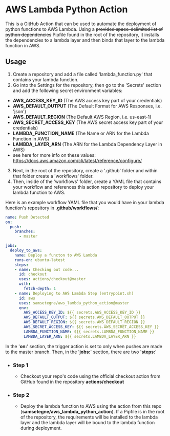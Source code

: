 # AWS Lambda Python Action

This is a GitHub Action that can be used to automate the deployment of python functions to AWS Lambda. Using a ~~provided space-delimited list of python dependencies~~ Pipfile found in the root of the repository, it installs the dependencies to a lambda layer and then binds that layer to the lambda function in AWS.

## Usage

1. Create a repository and add a file called 'lambda_function.py' that contains your lambda function.  
2. Go into the Settings for the repository, then go to the 'Secrets' section and add the following secret environment variables:
  * **AWS_ACCESS_KEY_ID** (The AWS access key part of your credentials)
  * **AWS_DEFAULT_OUTPUT** (The Default Format for AWS Responses, i.e. 'json')
  * **AWS_DEFAULT_REGION** (The Default AWS Region, i.e. us-east-1)
  * **AWS_SECRET_ACCESS_KEY** (The AWS secret access key part of your credentials)
  * **LAMBDA_FUNCTION_NAME** (The Name or ARN for the Lambda Function in AWS)
  * **LAMBDA_LAYER_ARN** (The ARN for the Lambda Dependency Layer in AWS)
  * see here for more info on these values: https://docs.aws.amazon.com/cli/latest/reference/configure/  
3. Next, in the root of the repository, create a '.github' folder and within that folder create a 'workflows' folder.  
4. Then, inside of the 'workflows' folder, create a YAML file that contains your workflow and references this action repository to deploy your lambda function to AWS.  

Here is an example workflow YAML file that you would have in your lambda function's repository in **.github/workflows/**:  
```yml
name: Push Detected
on:
  push:
    branches:
      - master

jobs:
  deploy_to_aws:
    name: Deploy a functon to AWS Lambda
    runs-on: ubuntu-latest
    steps:
    - name: Checking out code...
      id: checkout
      uses: actions/checkout@master
      with:
        fetch-depth: 1
    - name: Deploying to AWS Lambda Step (entrypoint.sh)
      id: aws
      uses: samsetegne/aws_lambda_python_action@master
      env:
        AWS_ACCESS_KEY_ID: ${{ secrets.AWS_ACCESS_KEY_ID }}
        AWS_DEFAULT_OUTPUT: ${{ secrets.AWS_DEFAULT_OUTPUT }}
        AWS_DEFAULT_REGION: ${{ secrets.AWS_DEFAULT_REGION }}
        AWS_SECRET_ACCESS_KEY: ${{ secrets.AWS_SECRET_ACCESS_KEY }}
        LAMBDA_FUNCTION_NAME: ${{ secrets.LAMBDA_FUNCTION_NAME }}
        LAMBDA_LAYER_ARN: ${{ secrets.LAMBDA_LAYER_ARN }}
```

In the '**on:**' section, the trigger action is set to only when pushes are made to the master branch. Then, in the '**jobs:**' section, there are two '**steps:**'
  * ### Step 1
    - Checkout your repo's code using the official checkout action from GitHub found in the repository **actions/checkout**
  * ### Step 2
    - Deploy the lambda function to AWS using the action from this repo (**samsetegne/aws_lambda_python_action**). If a Pipfile is in the root of the repository, the requirements will be installed to the lambda layer and the lambda layer will be bound to the lambda function during deployment.
